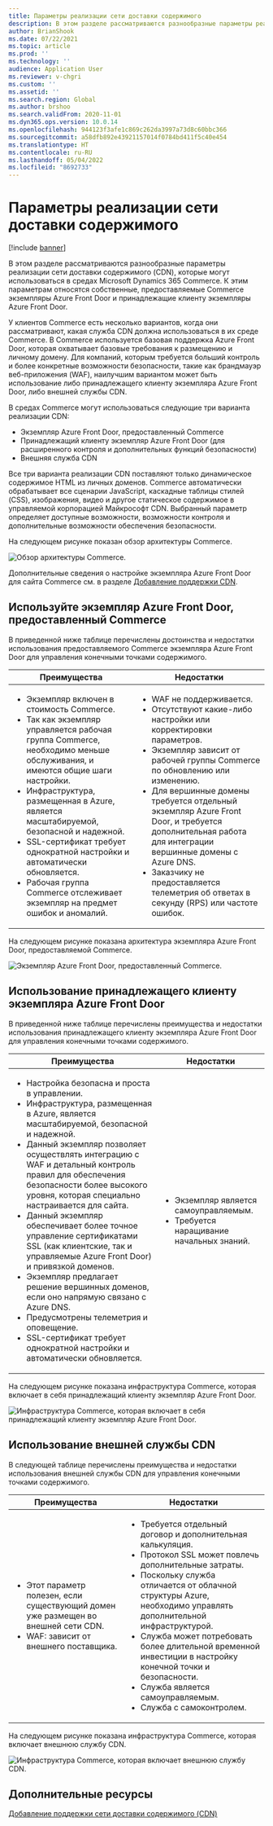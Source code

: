 ```yaml
---
title: Параметры реализации сети доставки содержимого
description: В этом разделе рассматриваются разнообразные параметры реализации сети доставки содержимого (CDN), которые могут использоваться в средах Microsoft Dynamics 365 Commerce. К этим параметрам относятся собственные, предоставляемые Commerce экземпляры Azure Front Door и принадлежащие клиенту экземпляры Azure Front Door.
author: BrianShook
ms.date: 07/22/2021
ms.topic: article
ms.prod: ''
ms.technology: ''
audience: Application User
ms.reviewer: v-chgri
ms.custom: ''
ms.assetid: ''
ms.search.region: Global
ms.author: brshoo
ms.search.validFrom: 2020-11-01
ms.dyn365.ops.version: 10.0.14
ms.openlocfilehash: 944123f3afe1c869c262da3997a73d8c60bbc366
ms.sourcegitcommit: a58dfb892e43921157014f0784bd411f5c40e454
ms.translationtype: HT
ms.contentlocale: ru-RU
ms.lasthandoff: 05/04/2022
ms.locfileid: "8692733"
---
```

# <a name="content-delivery-network-implementation-options"></a>Параметры реализации сети доставки содержимого

[!include [banner](includes/banner.md)]

В этом разделе рассматриваются разнообразные параметры реализации сети доставки содержимого (CDN), которые могут использоваться в средах Microsoft Dynamics 365 Commerce. К этим параметрам относятся собственные, предоставляемые Commerce экземпляры Azure Front Door и принадлежащие клиенту экземпляры Azure Front Door.

У клиентов Commerce есть несколько вариантов, когда они рассматривают, какая служба CDN должна использоваться в их среде Commerce. В Commerce используется базовая поддержка Azure Front Door, которая охватывает базовые требования к размещению и личному домену. Для компаний, которым требуется больший контроль и более конкретные возможности безопасности, такие как брандмауэр веб-приложения (WAF), наилучшим вариантом может быть использование либо принадлежащего клиенту экземпляра Azure Front Door, либо внешней службы CDN.

В средах Commerce могут использоваться следующие три варианта реализации CDN:

- Экземпляр Azure Front Door, предоставленный Commerce
- Принадлежащий клиенту экземпляр Azure Front Door (для расширенного контроля и дополнительных функций безопасности)
- Внешняя служба CDN

Все три варианта реализации CDN поставляют только динамическое содержимое HTML из личных доменов. Commerce автоматически обрабатывает все сценарии JavaScript, каскадные таблицы стилей (CSS), изображения, видео и другое статическое содержимое в управляемой корпорацией Майкрософт CDN. Выбранный параметр определяет доступные возможности, возможности контроля и дополнительные возможности обеспечения безопасности.

На следующем рисунке показан обзор архитектуры Commerce.

![Обзор архитектуры Commerce.](media/Commerce_CDN-Option_ComparisonModels.png)

Дополнительные сведения о настройке экземпляра Azure Front Door для сайта Commerce см. в разделе [Добавление поддержки CDN](add-cdn-support.md).

## <a name="use-the-commerce-provided-azure-front-door-instance"></a>Используйте экземпляр Azure Front Door, предоставленный Commerce

В приведенной ниже таблице перечислены достоинства и недостатки использования предоставляемого Commerce экземпляра Azure Front Door для управления конечными точками содержимого.

| Преимущества | Недостатки |
|------|------|
| <ul><li>Экземпляр включен в стоимость Commerce.</li><li>Так как экземпляр управляется рабочая группа Commerce, необходимо меньше обслуживания, и имеются общие шаги настройки.</li><li>Инфраструктура, размещенная в Azure, является масштабируемой, безопасной и надежной.</li><li>SSL-сертификат требует однократной настройки и автоматически обновляется.</li><li>Рабочая группа Commerce отслеживает экземпляр на предмет ошибок и аномалий.</li></ul> | <ul><li>WAF не поддерживается.</li><li>Отсутствуют какие-либо настройки или корректировки параметров.</li><li>Экземпляр зависит от рабочей группы Commerce по обновлению или изменению.</li><li>Для вершинные домены требуется отдельный экземпляр Azure Front Door, и требуется дополнительная работа для интеграции вершинные домены с Azure DNS.</li><li>Заказчику не предоставляется телеметрия об ответах в секунду (RPS) или частоте ошибок.</li></ul> |

На следующем рисунке показана архитектура экземпляра Azure Front Door, предоставляемой Commerce.

![Экземпляр Azure Front Door, предоставленный Commerce.](media/Commerce_CDN-Option_CommerceFrontDoor.png)

## <a name="use-a-customer-owned-azure-front-door-instance"></a>Использование принадлежащего клиенту экземпляра Azure Front Door

В приведенной ниже таблице перечислены преимущества и недостатки использования принадлежащего клиенту экземпляра Azure Front Door для управления конечными точками содержимого.

| Преимущества | Недостатки |
|------|------|
| <ul><li>Настройка безопасна и проста в управлении.</li><li>Инфраструктура, размещенная в Azure, является масштабируемой, безопасной и надежной.</li><li>Данный экземпляр позволяет осуществлять интеграцию с WAF и детальный контроль правил для обеспечения безопасности более высокого уровня, которая специально настраивается для сайта.</li><li>Данный экземпляр обеспечивает более точное управление сертификатами SSL (как клиентские, так и управляемые Azure Front Door) и привязкой доменов.</li><li>Экземпляр предлагает решение вершинных доменов, если оно напрямую связано с Azure DNS.</li><li>Предусмотрены телеметрия и оповещение.</li><li>SSL-сертификат требует однократной настройки и автоматически обновляется.</li></ul> | <ul><li>Экземпляр является самоуправляемым.</li><li>Требуется наращивание начальных знаний.</li></ul> |

На следующем рисунке показана инфраструктура Commerce, которая включает в себя принадлежащий клиенту экземпляр Azure Front Door.

![Инфраструктура Commerce, которая включает в себя принадлежащий клиенту экземпляр Azure Front Door.](media/Commerce_CDN-Option_CustomerOwnedAzureFrontDoor.png)

## <a name="use-an-external-cdn-service"></a>Использование внешней службы CDN

В следующей таблице перечислены преимущества и недостатки использования внешней службы CDN для управления конечными точками содержимого.

| Преимущества | Недостатки |
|------|------|
| <ul><li>Этот параметр полезен, если существующий домен уже размещен во внешней сети CDN.</li><li>WAF: зависит от внешнего поставщика.</li></ul> | <ul><li>Требуется отдельный договор и дополнительная калькуляция.</li><li>Протокол SSL может повлечь дополнительные затраты.</li><li>Поскольку служба отличается от облачной структуры Azure, необходимо управлять дополнительной инфраструктурой.</li><li>Служба может потребовать более длительной временной инвестиции в настройку конечной точки и безопасности.</li><li>Служба является самоуправляемым.</li><li>Служба с самоконтролем.</li></ul> |

На следующем рисунке показана инфраструктура Commerce, которая включает внешнюю службу CDN.

![Инфраструктура Commerce, которая включает внешнюю службу CDN.](media/Commerce_CDN-Option_ExternalFrontDoor.png)

## <a name="additional-resources"></a>Дополнительные ресурсы

[Добавление поддержки сети доставки содержимого (CDN)](add-cdn-support.md)
